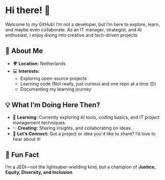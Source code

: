 # Hi there! 👋

Welcome to my GitHub! I’m not a developer, but I’m here to explore, learn, and maybe even collaborate. As an IT manager, strategist, and AI enthusiast, I enjoy diving into creative and tech-driven projects.

## 🧩 About Me
- 🌍 **Location:** Netherlands  
- 💻 **Interests:**  
  - Exploring open-source projects  
  - Learning code (Not really, just curious and one repo at a time 😊)  
  - Documenting my learning journey  

## 💡 What I’m Doing Here Then?
- 🌱 **Learning:** Currently exploring AI tools, coding basics, and IT project management techniques.  
- ✨ **Creating:** Sharing insights, and collaborating on ideas.  
- 💬 **Let’s Connect:** Got a project or idea you'd like to share? I’d love to hear about it!

## 🌟 Fun Fact  
I’m a JEDI—not the lightsaber-wielding kind, but a champion of **Justice, Equity, Diversity, and Inclusion**.

